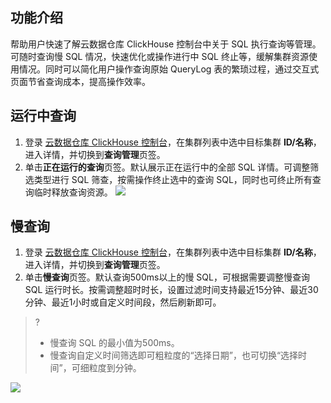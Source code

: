 ## 功能介绍
帮助用户快速了解云数据仓库 ClickHouse 控制台中关于 SQL 执行查询等管理。可随时查询慢 SQL 情况，快速优化或操作进行中 SQL 终止等，缓解集群资源使用情况。同时可以简化用户操作查询原始 QueryLog 表的繁琐过程，通过交互式页面节省查询成本，提高操作效率。

## 运行中查询
1. 登录 [云数据仓库 ClickHouse 控制台](https://console.cloud.tencent.com/cdwch)，在集群列表中选中目标集群 **ID/名称**，进入详情，并切换到**查询管理**页签。
2. 单击**正在运行的查询**页签。默认展示正在运行中的全部 SQL 详情。可调整筛选类型进行 SQL 筛查，按需操作终止选中的查询 SQL，同时也可终止所有查询临时释放查询资源。
![](https://qcloudimg.tencent-cloud.cn/raw/7ae25e6fa068480269d13e41088cd47b.jpg)
 
## 慢查询
1. 登录 [云数据仓库 ClickHouse 控制台](https://console.cloud.tencent.com/cdwch)，在集群列表中选中目标集群 **ID/名称**，进入详情，并切换到**查询管理**页签。
2. 单击**慢查询**页签。默认查询500ms以上的慢 SQL，可根据需要调整慢查询 SQL 运行时长。按需调整超时时长，设置过滤时间支持最近15分钟、最近30分钟、最近1小时或自定义时间段，然后刷新即可。
>?
>- 慢查询 SQL 的最小值为500ms。
>- 慢查询自定义时间筛选即可粗粒度的“选择日期”，也可切换“选择时间”，可细粒度到分钟。
>
![](https://qcloudimg.tencent-cloud.cn/raw/2fb12d6f71e958a8783ddefea6bcb8cd.jpg)


